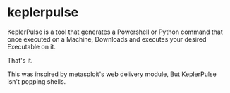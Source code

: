 # keplerpulse
KeplerPulse is a tool that generates a Powershell or Python command that once executed on a Machine, Downloads and executes your desired Executable on it. 

That's it. 

This was inspired by metasploit's web delivery module, But KeplerPulse isn't popping shells.
